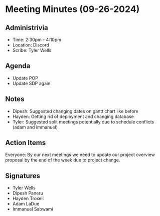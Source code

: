 # Meeting Minutes (09-26-2024)

## Administrivia
* Time: 2:30pm - 4:10pm
* Location: Discord
* Scribe: Tyler Wells

## Agenda
* Update POP
* Update SDP again

## Notes
* Dipesh: Suggested changing dates on gantt chart like before
* Hayden: Getting rid of deployment and changing database
* Tyler: Suggested split meetings potentially due to schedule conflicts (adam and immanuel)

## Action Items
Everyone: By our next meetings we need to update our project overview proposal by the end of the week due to project change. 


## Signatures
* Tyler Wells
* Dipesh Paneru
* Hayden Troxell
* Adam LaDue
* Immanuel Sabwami
